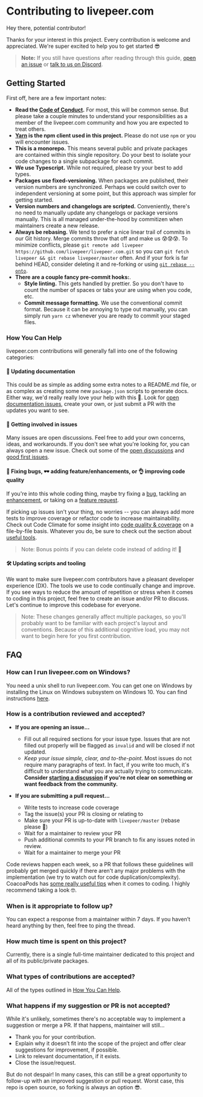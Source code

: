 # Contributing to livepeer.com

Hey there, potential contributor!

Thanks for your interest in this project. Every contribution is welcome and
appreciated. We're super excited to help you to get started 😎

> **Note:** If you still have questions after reading through this guide,
> [open an issue](https://github.com/livepeer/livepeer.com/issues) or
> [talk to us on Discord](https://discordapp.com/invite/7wRSUGX).

## Getting Started

First off, here are a few important notes:

- **Read the
  [Code of Conduct](https://github.com/livepeer/livepeer.com/blob/master/CODE_OF_CONDUCT.md).**
  For most, this will be common sense. But please take a couple minutes to
  understand your responsibilities as a member of the livepeer.com community and
  how you are expected to treat others.
- **[Yarn](https://yarnpkg.com/en/) is the npm client used in this project.**
  Please do not use `npm` or you will encounter issues.
- **This is a monorepo.** This means several public and private packages are
  contained within this single repository. Do your best to isolate your code
  changes to a single subpackage for each commit.
- **We use Typescript.** While not required, please try your best to add types.
- **Packages use fixed-versioning.** When packages are published, their version
  numbers are synchronized. Perhaps we could switch over to independent
  versioning at some point, but this approach was simpler for getting started.
- **Version numbers and changelogs are scripted.** Conveniently, there's no need
  to manually update any changelogs or package versions manually. This is all
  managed under-the-hood by commitizen when maintainers create a new release.
- **Always be rebasing.** We tend to prefer a nice linear trail of commits in
  our Git history. Merge commits throw that off and make us 😰😰😰. To minimize
  conflicts, please
  `git remote add livepeer https://github.com/livepeer/livepeer.com.git` so you
  can `git fetch livepeer && git rebase livepeer/master` often. And if your fork
  is far behind HEAD, consider deleting it and re-forking or using
  [`git rebase --onto`](https://stackoverflow.com/a/29916361).
- **There are a couple fancy pre-commit hooks:**.
  - **Style linting.** This gets handled by prettier. So you don't have to count
    the number of spaces or tabs your are using when you code, etc.
  - **Commit message formatting.** We use the conventional commit format.
    Because it can be annoying to type out manually, you can simply run
    `yarn cz` whenever you are ready to commit your staged files.

### How You Can Help

livepeer.com contributions will generally fall into one of the following
categories:

#### 📖 Updating documentation

This could be as simple as adding some extra notes to a README.md file, or as
complex as creating some new `package.json` scripts to generate docs. Either
way, we'd really really love your help with this 💖. Look for
[open documentation issues](https://github.com/livepeer/livepeer.com/issues?q=is%3Aissue+is%3Aopen+label%3A%22%F0%9F%93%96+documentation%22),
create your own, or just submit a PR with the updates you want to see.

#### 💬 Getting involved in issues

Many issues are open discussions. Feel free to add your own concerns, ideas, and
workarounds. If you don't see what you're looking for, you can always open a new
issue. Check out some of the
[open discussions](https://github.com/livepeer/livepeer.com/issues?q=is%3Aissue+is%3Aopen+label%3A%22%F0%9F%92%AC+Discussion%22)
and
[good first issues](https://github.com/livepeer/livepeer.com/issues?q=is%3Aissue+is%3Aopen+label%3A%22%F0%9F%98%8B+good+first+issue%22).

#### 🐛 Fixing bugs, 🕶️ adding feature/enhancements, or 👌 improving code quality

If you're into this whole coding thing, maybe try fixing a
[bug](https://github.com/livepeer/livepeer.com/issues?q=is%3Aissue+is%3Aopen+label%3A%22good+first+issue%22),
tackling an
[enhancement](https://github.com/livepeer/livepeer.com/issues?q=is%3Aissue+is%3Aopen+label%3A%22%E2%9E%95+enhancement%22),
or taking on a
[feature request](https://github.com/livepeer/livepeer.com/labels/%F0%9F%95%B6%20feature).

If picking up issues isn't your thing, no worries -- you can always add more
tests to improve coverage or refactor code to increase maintainability. Check
out Code Climate for some insight into
[code quality & coverage](https://codeclimate.com/github/livepeer/livepeer.com/issues)
on a file-by-file basis. Whatever you do, be sure to check out the section about
[useful tools](#useful-tools).

> Note: Bonus points if you can delete code instead of adding it! 👾

#### 🛠️ Updating scripts and tooling

We want to make sure livepeer.com contributors have a pleasant developer
experience (DX). The tools we use to code continually change and improve. If you
see ways to reduce the amount of repetition or stress when it comes to coding in
this project, feel free to create an issue and/or PR to discuss. Let's continue
to improve this codebase for everyone.

> Note: These changes generally affect multiple packages, so you'll probably
> want to be familiar with each project's layout and conventions. Because of
> this additional cognitive load, you may not want to begin here for you first
> contribution.

## FAQ

### How can I run livepeer.com on Windows?

You need a unix shell to run livepeer.com. You can get one on Windows by
installing the Linux on Windows subsystem on Windows 10. You can find
instructions [here](https://docs.microsoft.com/en-us/windows/wsl/install-win10).

### How is a contribution reviewed and accepted?

- **If you are opening an issue...**

  - Fill out all required sections for your issue type. Issues that are not
    filled out properly will be flagged as `invalid` and will be closed if not
    updated.
  - _Keep your issue simple, clear, and to-the-point_. Most issues do not
    require many paragraphs of text. In fact, if you write too much, it's
    difficult to understand what you are actually trying to communicate.
    **Consider
    [starting a discussion](https://github.com/livepeer/livepeer.com/issues/new?template=Custom.md)
    if you're not clear on something or want feedback from the community.**

- **If you are submitting a pull request...**
  - Write tests to increase code coverage
  - Tag the issue(s) your PR is closing or relating to
  - Make sure your PR is up-to-date with `livepeer/master` (rebase please 🙏)
  - Wait for a maintainer to review your PR
  - Push additional commits to your PR branch to fix any issues noted in review.
  - Wait for a maintainer to merge your PR

Code reviews happen each week, so a PR that follows these guidelines will
probably get merged quickly if there aren't any major problems with the
implementation (we try to watch out for code duplication/complexity). CoacoaPods
has
[some really useful tips](https://github.com/CocoaPods/CocoaPods/wiki/Communication-&-Design-Rules#design-rules)
when it comes to coding. I highly recommend taking a look 🤓.

### When is it appropriate to follow up?

You can expect a response from a maintainer within 7 days. If you haven’t heard
anything by then, feel free to ping the thread.

### How much time is spent on this project?

Currently, there is a single full-time maintainer dedicated to this project and
all of its public/private packages.

### What types of contributions are accepted?

All of the types outlined in [How You Can Help](#how-you-can-help).

### What happens if my suggestion or PR is not accepted?

While it's unlikely, sometimes there's no acceptable way to implement a
suggestion or merge a PR. If that happens, maintainer will still...

- Thank you for your contribution.
- Explain why it doesn’t fit into the scope of the project and offer clear
  suggestions for improvement, if possible.
- Link to relevant documentation, if it exists.
- Close the issue/request.

But do not despair! In many cases, this can still be a great opportunity to
follow-up with an improved suggestion or pull request. Worst case, this repo is
open source, so forking is always an option 😎.
